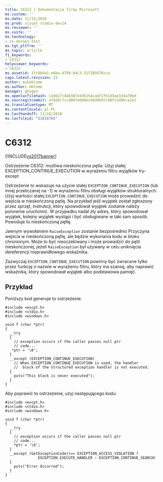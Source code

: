 ```yaml
---
title: C6312 | Dokumentacja firmy Microsoft
ms.custom: ''
ms.date: 11/15/2016
ms.prod: visual-studio-dev14
ms.reviewer: ''
ms.suite: ''
ms.technology:
- vs-devops-test
ms.tgt_pltfrm: ''
ms.topic: article
f1_keywords:
- C6312
helpviewer_keywords:
- C6312
ms.assetid: 1fc8b9a1-e6ba-4799-84c3-31f289576cca
caps.latest.revision: 15
author: mikeblome
ms.author: mblome
manager: ghogen
ms.openlocfilehash: c2d627c4b8387e43b154ca6f2fb1d3ae334a70bd
ms.sourcegitcommit: af428c7ccd007e668ec0dd8697c88fc5d8bca1e2
ms.translationtype: MT
ms.contentlocale: pl-PL
ms.lasthandoff: 11/16/2018
ms.locfileid: "51816765"
---
```

# <a name="c6312"></a>C6312
[!INCLUDE[vs2017banner](../includes/vs2017banner.md)]

Ostrzeżenie C6312: możliwa nieskończona pętla: Użyj stałej EXCEPTION_CONTINUE_EXECUTION w wyrażeniu filtru wyjątków try-except  
  
 Ostrzeżenie to wskazuje na użycie stałej `EXCEPTION_CONTINUE_EXECUTION` (lub innej przeliczanej na -1) w wyrażeniu filtru obsługi wyjątków strukturalnych. Użyj wartości stałej `EXCEPTION_CONTINUE_EXECUTION` może prowadzić do wejścia w nieskończoną pętlę. Na przykład jeśli wyjątek został zgłoszony przez sprzęt, instrukcji, który spowodował wyjątek zostanie należy ponownie uruchomić. W przypadku nadal zły adres, który spowodował wyjątek, kolejny wyjątek wystąpi i być obsługiwane w taki sam sposób. Powoduje to nieskończoną pętlę.  
  
 Jawnym wywołaniem `RaiseException` zostanie bezpośrednio Przyczyna wejścia w nieskończoną pętlę, ale będzie wykonania kodu w bloku chronionym. Może to być nieoczekiwany i może prowadzić do pętli nieskończonej, jeżeli `RaiseException` był używany w celu uniknięcia dereferencji nieprawidłowego wskaźnika.  
  
 Zazwyczaj `EXCEPTION_CONTINUE_EXECUTION` powinny być zwracane tylko przez funkcję o nazwie w wyrażeniu filtru, który ma szansę, aby naprawić wskaźnika, który spowodował wyjątek albo podstawowa pamięć.  
  
## <a name="example"></a>Przykład  
 Poniższy kod generuje to ostrzeżenie:  
  
```  
#include <excpt.h>  
#include <stdio.h>  
#include <windows.h>  
  
void f (char *ptr)  
{  
  __try   
  {  
    // exception occurs if the caller passes null ptr  
    // code...     
   *ptr = '\0';  
  }   
  __except (EXCEPTION_CONTINUE_EXECUTION)  
    // When EXCEPTION_CONTINUE_EXECUTION is used, the handler  
    //  block of the structured exception handler is not executed.   
  {  
    puts("This block is never executed");  
  }  
}  
```  
  
 Aby poprawić to ostrzeżenie, użyj następującego kodu:  
  
```  
#include <excpt.h>  
#include <stdio.h>  
#include <windows.h>  
  
void f (char *ptr)  
{  
  __try   
  {  
    // exception occurs if the caller passes null ptr  
    // code...  
    *ptr = '\0';  
  }   
  __except (GetExceptionCode()== EXCEPTION_ACCESS_VIOLATION ?   
               EXCEPTION_EXECUTE_HANDLER : EXCEPTION_CONTINUE_SEARCH)   
  {  
    puts("Error Occurred");  
  }  
}  
```



